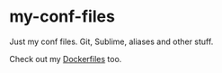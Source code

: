 # my-conf-files
Just my conf files. Git, Sublime, aliases and other stuff.

Check out my [Dockerfiles](https://github.com/douglasmiranda/dockerfiles) too.
